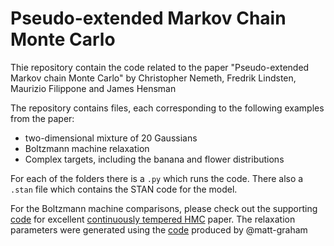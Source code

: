 # Pseudo-extended Markov Chain Monte Carlo

Thie repository contain the code related to the paper "Pseudo-extended Markov chain Monte Carlo" by Christopher Nemeth, Fredrik Lindsten, Maurizio Filippone and James Hensman

The repository contains files, each corresponding to the following examples from the paper:
 * two-dimensional mixture of 20 Gaussians 
 * Boltzmann machine relaxation
 * Complex targets, including the banana and flower distributions

For each of the folders there is a `.py` which runs the code. There also a `.stan` file which contains the STAN code for the model.

For the Boltzmann machine comparisons, please check out the supporting [code](https://github.com/matt-graham/continuously-tempered-hmc) for excellent [continuously tempered HMC](https://arxiv.org/abs/1704.03338) paper. The relaxation parameters were generated using the [code](https://github.com/matt-graham/boltzmann-machine-tools) produced by @matt-graham
